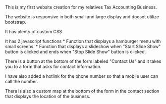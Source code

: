 This is my first website creation for my relatives Tax Accounting Business.

The website is responsive in both small and large display and doesnt utilize bootstrap.

It has plenty of custom CSS.

It has 2 javascript functions 
    * Function that displays a hamburger menu with small screens.
    * Function that displays a slideshow when "Start Slide Show" button is clicked and ends when "Stop Slide Show" button is clicked.

There is a button at the bottom of the form labeled "Contact Us" and it takes you to a form that asks for contact information.

I have also added a hotlink for the phone number so that a mobile user can call the number.

There is also a custom map at the bottom of the form in the contact section that displays the location of the business.